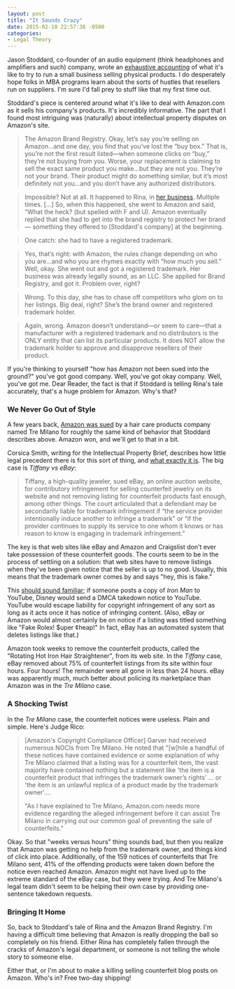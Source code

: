 ```yaml
---
layout: post
title: "It Sounds Crazy"
date: 2015-02-10 22:57:38 -0500
categories: 
- Legal Theory
---
```


Jason Stoddard, co-founder of an audio equipment (think headphones and amplifiers and such) company, wrote an [exhaustive accounting](http://www.head-fi.org/t/701900/schiit-happened-the-story-of-the-worlds-most-improbable-start-up/4695#post_11198852) of what it's like to try to run a small business selling physical products. I do desperately hope folks in MBA programs learn about the sorts of hustles that resellers run on suppliers. I'm sure I'd fall prey to stuff like that my first time out.

Stoddard's piece is centered around what it's like to deal with Amazon.com as it sells his company's products. It's incredibly informative. The part that I found most intriguing was (naturally) about intellectual property disputes on Amazon's site.

> The Amazon Brand Registry. Okay, let’s say you’re selling on Amazon…and one day, you find that you’ve lost the “buy box.” That is, you’re not the first result listed—when someone clicks on “buy,” they’re not buying from you. Worse, your replacement is claiming to sell the exact same product you make…but they are not you. They’re not your brand. Their product might do something similar, but it’s most definitely not you…and you don’t have any authorized distributors.
 
> Impossible? Not at all. It happened to Rina, in [her business](http://www.artfire.com/ext/shop/home/TwilightsFancy). Multiple times. […] So, when this happened, she went to Amazon and said, “What the heck? (but spelled with F and U). Amazon eventually replied that she had to get into the brand registry to protect her brand — something they offered to [Stoddard's company] at the beginning.
 
> One catch: she had to have a registered trademark.
 
> Yes, that’s right: with Amazon, the rules change depending on who you are…and who you are rhymes exactly with “how much you sell.” Well, okay. She went out and got a registered trademark. Her business was already legally sound, as an LLC. She applied for Brand Registry, and got it. Problem over, right?
 
> Wrong. To this day, she has to chase off competitors who glom on to her listings. Big deal, right? She’s the brand owner and registered trademark holder.
 
> Again, wrong. Amazon doesn’t understand—or seem to care—that a manufacturer with a registered trademark and no distributors is the ONLY entity that can list its particular products. It does NOT allow the trademark holder to approve and disapprove resellers of their product.

If you're thinking to yourself "how has Amazon not been sued into the ground?" you've got good company. Well, you've got okay company. Well, you've got me. Dear Reader, the fact is that if Stoddard is telling Rina's tale accurately, that's a huge problem for Amazon. Why's that? <!--more-->

### We Never Go Out of Style

A few years back, [Amazon was sued](http://www.courts.ca.gov/opinions/nonpub/B234753.PDF) by a hair care products company named Tre Milano for roughly the same kind of behavior that Stoddard describes above. Amazon won, and we'll get to that in a bit.

Corsica Smith, writing for the Intellectual Property Brief, describes how little legal precedent there is for this sort of thing, and [what exactly it is](http://www.ipbrief.net/2012/11/02/instyler-vs-amazon-how-much-should-a-service-provider-police-its-users-activities/). The big case is *Tiffany vs eBay*: 

> Tiffany, a high-quality jeweler, sued eBay, an online auction website, for contributory infringement for selling counterfeit jewelry on its website and not removing listing for counterfeit products fast enough, among other things. The court articulated that a defendant may be secondarily liable for trademark infringement if “the service provider intentionally induce another to infringe a trademark” or “if the provider continues to supply its service to one whom it knows or has reason to know is engaging in trademark infringement.” 

The key is that web sites like eBay and Amazon and Craigslist don't ever take possession of these counterfeit goods. The courts seem to be in the process of settling on a solution: that web sites have to remove listings when they've been given notice that the seller is up to no good. Usually, this means that the trademark owner comes by and says "hey, this is fake." 

This [should sound familiar](http://blog.ipsaloquitur.org/post/dmca-plus/); if someone posts a copy of *Iron Man* to YouTube, Disney would send a DMCA takedown notice to YouTube. YouTube would escape liability for copyright infringement of any sort as long as it acts once it has notice of infringing content. (Also, eBay or Amazon would almost certainly be on notice if a listing was titled something like "Fake Rolex! $uper ¢heap!" In fact, eBay has an automated system that deletes listings like that.)

Amazon took weeks to remove the counterfeit products, called the "Rotating Hot Iron Hair Straightener", from its web site. In the *Tiffany* case, eBay removed about 75% of counterfeit listings from its site within four hours. Four hours! The remainder were all gone in less than 24 hours. eBay was apparently much, much better about policing its marketplace than Amazon was in the *Tre Milano* case.

### A Shocking Twist

In the *Tre Milano* case, the counterfeit notices were useless. Plain and simple. Here's Judge Rico: 

> [Amazon's Copyright Compliance Officer] Garver had received numerous NOCIs from Tre Milano. He noted that "[w]hile a handful of these notices have contained evidence or some explanation of why Tre Milano claimed that a listing was for a counterfeit item, the vast majority have contained nothing but a statement like 'the item is a counterfeit product that infringes the trademark owner’s rights' … or 'the item is an unlawful replica of a product made by the trademark owner'…. 
>
> "As I have explained to Tre Milano, Amazon.com needs more evidence regarding the alleged infringement before it can assist Tre Milano in carrying out our common goal of preventing the sale of counterfeits."

Okay. So that "weeks versus hours" thing sounds bad, but then you realize that Amazon was getting no help from the trademark owner, and things kind of click into place. Additionally, of the 159 notices of counterfeits that Tre Milano sent, 41% of the offending products were taken down before the notice even reached Amazon. Amazon might not have lived up to the extreme standard of the eBay case, but they were trying. And Tre Milano's legal team didn't seem to be helping their own case by providing one-sentence takedown requests.

### Bringing It Home

So, back to Stoddard's tale of Rina and the Amazon Brand Registry. I'm having a difficult time believing that Amazon is really dropping the ball so completely on his friend. Either Rina has completely fallen through the cracks of Amazon's legal department, or someone is not telling the whole story to someone else.

Either that, or I'm about to make a killing selling counterfeit blog posts on Amazon. Who's in? Free two-day shipping!